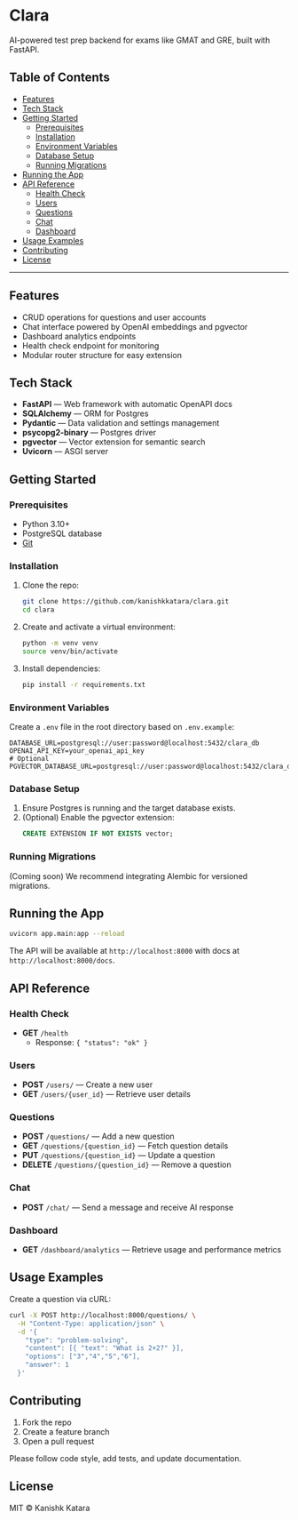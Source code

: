 # Clara

AI-powered test prep backend for exams like GMAT and GRE, built with FastAPI.

## Table of Contents

- [Features](#features)
- [Tech Stack](#tech-stack)
- [Getting Started](#getting-started)
  - [Prerequisites](#prerequisites)
  - [Installation](#installation)
  - [Environment Variables](#environment-variables)
  - [Database Setup](#database-setup)
  - [Running Migrations](#running-migrations)
- [Running the App](#running-the-app)
- [API Reference](#api-reference)
  - [Health Check](#health-check)
  - [Users](#users)
  - [Questions](#questions)
  - [Chat](#chat)
  - [Dashboard](#dashboard)
- [Usage Examples](#usage-examples)
- [Contributing](#contributing)
- [License](#license)

---

## Features

- CRUD operations for questions and user accounts
- Chat interface powered by OpenAI embeddings and pgvector
- Dashboard analytics endpoints
- Health check endpoint for monitoring
- Modular router structure for easy extension

## Tech Stack

- **FastAPI** — Web framework with automatic OpenAPI docs
- **SQLAlchemy** — ORM for Postgres
- **Pydantic** — Data validation and settings management
- **psycopg2-binary** — Postgres driver
- **pgvector** — Vector extension for semantic search
- **Uvicorn** — ASGI server

## Getting Started

### Prerequisites

- Python 3.10+
- PostgreSQL database
- [Git](https://git-scm.com/)

### Installation

1. Clone the repo:
   ```bash
   git clone https://github.com/kanishkkatara/clara.git
   cd clara
   ```
2. Create and activate a virtual environment:
   ```bash
   python -m venv venv
   source venv/bin/activate
   ```
3. Install dependencies:
   ```bash
   pip install -r requirements.txt
   ```

### Environment Variables

Create a `.env` file in the root directory based on `.env.example`:

```dotenv
DATABASE_URL=postgresql://user:password@localhost:5432/clara_db
OPENAI_API_KEY=your_openai_api_key
# Optional
PGVECTOR_DATABASE_URL=postgresql://user:password@localhost:5432/clara_db
``` 

### Database Setup

1. Ensure Postgres is running and the target database exists.
2. (Optional) Enable the pgvector extension:
   ```sql
   CREATE EXTENSION IF NOT EXISTS vector;
   ```

### Running Migrations

(Coming soon) We recommend integrating Alembic for versioned migrations.

## Running the App

```bash
uvicorn app.main:app --reload
```

The API will be available at `http://localhost:8000` with docs at `http://localhost:8000/docs`.

## API Reference

### Health Check

- **GET** `/health`
  - Response: `{ "status": "ok" }`

### Users

- **POST** `/users/` — Create a new user
- **GET** `/users/{user_id}` — Retrieve user details

### Questions

- **POST** `/questions/` — Add a new question
- **GET** `/questions/{question_id}` — Fetch question details
- **PUT** `/questions/{question_id}` — Update a question
- **DELETE** `/questions/{question_id}` — Remove a question

### Chat

- **POST** `/chat/` — Send a message and receive AI response

### Dashboard

- **GET** `/dashboard/analytics` — Retrieve usage and performance metrics

## Usage Examples

Create a question via cURL:
```bash
curl -X POST http://localhost:8000/questions/ \
  -H "Content-Type: application/json" \
  -d '{
    "type": "problem-solving",
    "content": [{ "text": "What is 2+2?" }],
    "options": ["3","4","5","6"],
    "answer": 1
  }'
```

## Contributing

1. Fork the repo
2. Create a feature branch
3. Open a pull request

Please follow code style, add tests, and update documentation.

## License

MIT © Kanishk Katara
